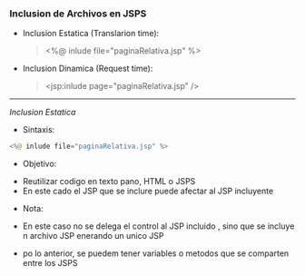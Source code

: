 ### Inclusion de Archivos en JSPS

- Inclusion Estatica (Translarion time):
    ><%@ inlude file="paginaRelativa.jsp" %>

- Inclusion Dinamica (Request time):
    ><jsp:inlude page="paginaRelativa.jsp" />   

---

_Inclusion Estatica_

* Sintaxis:

```java
<%@ inlude file="paginaRelativa.jsp" %>
```

* Objetivo:

- Reutilizar codigo en texto pano, HTML o JSPS
- En este cado el JSP que se inclure puede afectar al JSP incluyente

* Nota:
- En este caso no se delega el control al JSP incluido , sino que se incluye n archivo JSP enerando un unico JSP

- po lo anterior, se puedem tener variables o metodos que se comparten entre los JSPS
